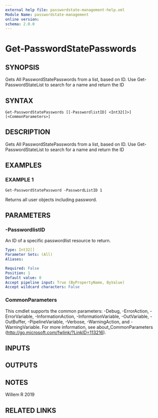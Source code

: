 ```yaml
---
external help file: passwordstate-management-help.xml
Module Name: passwordstate-management
online version:
schema: 2.0.0
---
```


# Get-PasswordStatePasswords

## SYNOPSIS
Gets All PasswordStatePasswords from a list, based on ID.
Use Get-PasswordStateList to search for a name and return the ID

## SYNTAX

```
Get-PasswordStatePasswords [[-PasswordlistID] <Int32[]>] [<CommonParameters>]
```

## DESCRIPTION
Gets All PasswordStatePasswords from a list, based on ID.
Use Get-PasswordStateList to search for a name and return the ID

## EXAMPLES

### EXAMPLE 1
```
Get-PasswordStatePassword -PasswordListID 1
```

Returns all user objects including password.

## PARAMETERS

### -PasswordlistID
An ID of a specific passwordlist resource to return.

```yaml
Type: Int32[]
Parameter Sets: (All)
Aliases:

Required: False
Position: 1
Default value: 0
Accept pipeline input: True (ByPropertyName, ByValue)
Accept wildcard characters: False
```

### CommonParameters
This cmdlet supports the common parameters: -Debug, -ErrorAction, -ErrorVariable, -InformationAction, -InformationVariable, -OutVariable, -OutBuffer, -PipelineVariable, -Verbose, -WarningAction, and -WarningVariable. For more information, see about_CommonParameters (http://go.microsoft.com/fwlink/?LinkID=113216).

## INPUTS

## OUTPUTS

## NOTES
Willem R 2019

## RELATED LINKS
